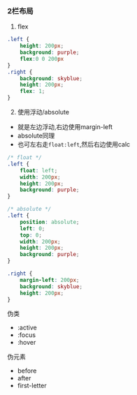 ### 2栏布局
1. flex
```css
.left {
    height: 200px;
    background: purple;
    flex:0 0 200px
}
.right {
    background: skyblue;
    height: 200px;
    flex: 1;
}
```
2. 使用浮动/absolute
+ 就是左边浮动,右边使用margin-left
+ absolute同理
+ 也可左右走`float:left`,然后右边使用calc
```css
/* float */
.left {
    float: left;
    width: 200px;
    height: 200px;
    background: purple;
}

/* absolute */
.left {
    position: absolute;
    left: 0;
    top: 0;
    width: 200px;
    height: 200px;
    background: purple;
}

.right {
    margin-left: 200px;
    background: skyblue;
    height: 200px;
}
```


伪类
+ :active
+ :focus
+ :hover

伪元素
+ before
+ after
+ first-letter
  
